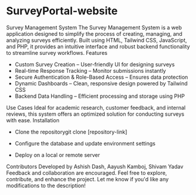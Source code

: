 # SurveyPortal-website
Survey Management System
The Survey Management System is a web application designed to simplify the process of creating, managing, and analyzing surveys efficiently. Built using HTML, Tailwind CSS, JavaScript, and PHP, it provides an intuitive interface and robust backend functionality to streamline survey workflows.
Features
- Custom Survey Creation – User-friendly UI for designing surveys
- Real-time Response Tracking – Monitor submissions instantly
- Secure Authentication & Role-Based Access – Ensures data protection
- Dynamic Dashboards – Clean, responsive design powered by Tailwind CSS
- Backend Data Handling – Efficient processing and storage using PHP

Use Cases
Ideal for academic research, customer feedback, and internal reviews, this system offers an optimized solution for conducting surveys with ease.
Installation
- Clone the repositorygit clone [repository-link]

- Configure the database and update environment settings
- Deploy on a local or remote server

Contributors
Developed by Ashish Dash, Aayush Kamboj, Shivam Yadav
Feedback and collaboration are encouraged. Feel free to explore, contribute, and enhance the project.
Let me know if you'd like any modifications to the description!
